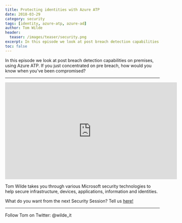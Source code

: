 ```yaml
---
title: Protecting identities with Azure ATP
date: 2018-03-29
category: security
tags: [identity, azure-atp, azure-ad]
author: Tom Wilde
header:
  teaser: /images/teaser/security.png
excerpt: In this episode we look at post breach detection capabilities on premises, using Azure ATP
toc: false
---
```


In this episode we look at post breach detection capabilities on premises, using Azure ATP. If you just concentrated on pre breach, how would you know when you've been compromised? 

----------

<iframe width="560" height="315" src="https://www.youtube.com/embed/bjT4jZPk0Nc" frameborder="0" allow="autoplay; encrypted-media" allowfullscreen></iframe>

Tom Wilde takes you through various Microsoft security technologies to help secure infrastructure, devices, applications, information and identities. 

What do you want from the next Security Session? Tell us [here!](http://aka.ms/SecuritySessionVote)

----------

Follow Tom on Twitter: @wilde_it